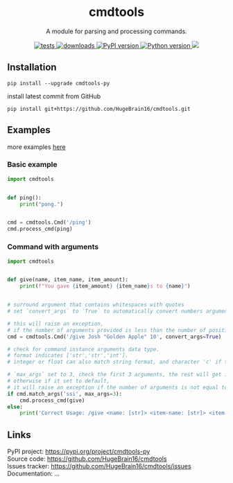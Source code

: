 <div id="headline" align="center">
  <h1>cmdtools</h1>
  <p>A module for parsing and processing commands.</p>
  <a href="https://github.com/HugeBrain16/cmdtools/actions/workflows/python-package.yml">
    <img src="https://github.com/HugeBrain16/cmdtools/actions/workflows/python-package.yml/badge.svg" alt="tests"></img>
  </a>
  <a href="https://pypi.org/project/cmdtools-py">
    <img src="https://img.shields.io/pypi/dw/cmdtools-py" alt="downloads"></img>
    <img src="https://badge.fury.io/py/cmdtools-py.svg" alt="PyPI version"></img>
    <img src="https://img.shields.io/pypi/pyversions/cmdtools-py" alt="Python version"></img>
  </a>
  <a href="https://codecov.io/gh/HugeBrain16/cmdtools">
    <img src="https://codecov.io/gh/HugeBrain16/cmdtools/branch/main/graph/badge.svg?token=mynvRn223H"/>
  </a>
</div> 

## Installation

```
pip install --upgrade cmdtools-py
```
install latest commit from GitHub  
```
pip install git+https://github.com/HugeBrain16/cmdtools.git
```
## Examples

more examples [here](https://github.com/HugeBrain16/cmdtools/tree/main/examples)

### Basic example

```py
import cmdtools


def ping():
    print("pong.")


cmd = cmdtools.Cmd('/ping')
cmd.process_cmd(ping)
```
  
### Command with arguments

```py
import cmdtools


def give(name, item_name, item_amount):
    print(f"You gave {item_amount} {item_name}s to {name}")


# surround argument that contains whitespaces with quotes
# set `convert_args` to `True` to automatically convert numbers argument

# this will raise an exception,
# if the number of arguments provided is less than the number of positional callback parameters.
cmd = cmdtools.Cmd('/give Josh "Golden Apple" 10', convert_args=True)

# check for command instance arguments data type.
# format indicates ['str','str','int'].
# integer or float can also match string format, and character 'c' if the argument only has 1 digit.

# `max_args` set to 3, check the first 3 arguments, the rest will get ignored, 
# otherwise if it set to default,
# it will raise an exception if the number of arguments is not equal to the number of formats
if cmd.match_args('ssi', max_args=3):
    cmd.process_cmd(give)
else:
    print('Correct Usage: /give <name: [str]> <item-name: [str]> <item-amount: [int]>')
```

## Links

PyPI project: https://pypi.org/project/cmdtools-py  
Source code: https://github.com/HugeBrain16/cmdtools  
Issues tracker: https://github.com/HugeBrain16/cmdtools/issues  
Documentation: ...

